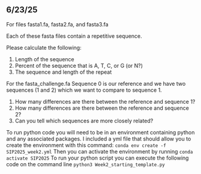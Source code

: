 ## 6/23/25

For files fasta1.fa, fasta2.fa, and fasta3.fa

Each of these fasta files contain a repetitive sequence.

Please calculate the following:

1. Length of the sequence
2. Percent of the sequence that is A, T, C, or G (or N?)
3. The sequence and length of the repeat


For the fasta_challenge.fa
Sequence 0 is our reference and we have two sequences (1 and 2) which we want to compare to sequence 1. 
1. How many differences are there between the reference and sequence 1?
2. How many differences are there between the reference and sequence 2? 
3. Can you tell which sequences are more closely related? 


To run python code you will need to be in an environment containing python and any associated packages. I included a yml file that should allow you to create the environment with this command:
`conda env create -f SIP2025_week2.yml`
Then you can activate the environment by running
`conda activate SIP2025`
To run your python script you can execute the following code on the command line
`python3 Week2_starting_template.py`